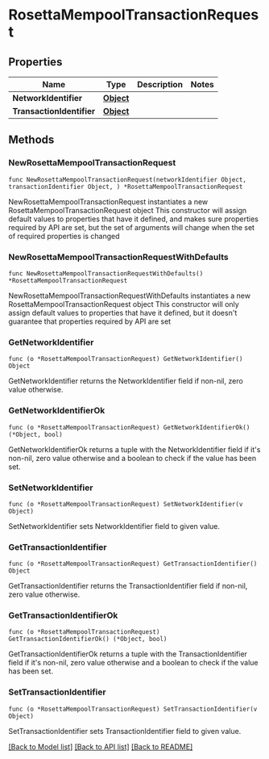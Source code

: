 # RosettaMempoolTransactionRequest

## Properties

Name | Type | Description | Notes
------------ | ------------- | ------------- | -------------
**NetworkIdentifier** | [**Object**](Object.md) |  | 
**TransactionIdentifier** | [**Object**](Object.md) |  | 

## Methods

### NewRosettaMempoolTransactionRequest

`func NewRosettaMempoolTransactionRequest(networkIdentifier Object, transactionIdentifier Object, ) *RosettaMempoolTransactionRequest`

NewRosettaMempoolTransactionRequest instantiates a new RosettaMempoolTransactionRequest object
This constructor will assign default values to properties that have it defined,
and makes sure properties required by API are set, but the set of arguments
will change when the set of required properties is changed

### NewRosettaMempoolTransactionRequestWithDefaults

`func NewRosettaMempoolTransactionRequestWithDefaults() *RosettaMempoolTransactionRequest`

NewRosettaMempoolTransactionRequestWithDefaults instantiates a new RosettaMempoolTransactionRequest object
This constructor will only assign default values to properties that have it defined,
but it doesn't guarantee that properties required by API are set

### GetNetworkIdentifier

`func (o *RosettaMempoolTransactionRequest) GetNetworkIdentifier() Object`

GetNetworkIdentifier returns the NetworkIdentifier field if non-nil, zero value otherwise.

### GetNetworkIdentifierOk

`func (o *RosettaMempoolTransactionRequest) GetNetworkIdentifierOk() (*Object, bool)`

GetNetworkIdentifierOk returns a tuple with the NetworkIdentifier field if it's non-nil, zero value otherwise
and a boolean to check if the value has been set.

### SetNetworkIdentifier

`func (o *RosettaMempoolTransactionRequest) SetNetworkIdentifier(v Object)`

SetNetworkIdentifier sets NetworkIdentifier field to given value.


### GetTransactionIdentifier

`func (o *RosettaMempoolTransactionRequest) GetTransactionIdentifier() Object`

GetTransactionIdentifier returns the TransactionIdentifier field if non-nil, zero value otherwise.

### GetTransactionIdentifierOk

`func (o *RosettaMempoolTransactionRequest) GetTransactionIdentifierOk() (*Object, bool)`

GetTransactionIdentifierOk returns a tuple with the TransactionIdentifier field if it's non-nil, zero value otherwise
and a boolean to check if the value has been set.

### SetTransactionIdentifier

`func (o *RosettaMempoolTransactionRequest) SetTransactionIdentifier(v Object)`

SetTransactionIdentifier sets TransactionIdentifier field to given value.



[[Back to Model list]](../README.md#documentation-for-models) [[Back to API list]](../README.md#documentation-for-api-endpoints) [[Back to README]](../README.md)


